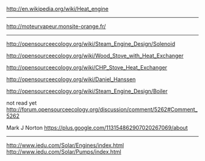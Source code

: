 http://en.wikipedia.org/wiki/Heat_engine

**************

http://moteurvapeur.monsite-orange.fr/

**************

http://opensourceecology.org/wiki/Steam_Engine_Design/Solenoid

http://opensourceecology.org/wiki/Wood_Stove_with_Heat_Exchanger

http://opensourceecology.org/wiki/CHP_Stove_Heat_Exchanger

http://opensourceecology.org/wiki/Daniel_Hanssen

http://opensourceecology.org/wiki/Steam_Engine_Design/Boiler

not read yet http://forum.opensourceecology.org/discussion/comment/5262#Comment_5262

Mark J Norton  https://plus.google.com/113154862907020267069/about

**************

http://www.iedu.com/Solar/Engines/index.html
http://www.iedu.com/Solar/Pumps/index.html
